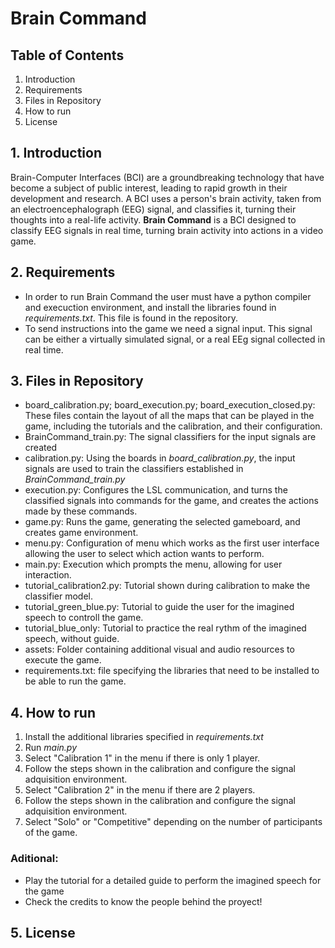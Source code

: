 # Brain Command
## Table of Contents
1. Introduction
2. Requirements
3. Files in Repository 
4. How to run
5. License
## 1. Introduction
Brain-Computer Interfaces (BCI) are a groundbreaking technology that have become a subject of public interest, leading to rapid growth in their development and research. A BCI uses a person's brain activity, taken from an electroencephalograph (EEG) signal, and classifies it, turning their thoughts into a real-life activity. **Brain Command** is a BCI designed to classify EEG signals in real time, turning brain activity into actions in a video game.
## 2. Requirements
* In order to run Brain Command the user must  have a python compiler and execuction environment, and install the libraries found in *requirements.txt*. This file is found in the repository. 
* To send instructions into the game we need a signal input. This signal can be either a virtually simulated signal, or a  real EEg signal collected in real time.
##  3. Files in Repository
* board_calibration.py; board_execution.py; board_execution_closed.py: These files contain the layout of all the maps that can be played in the game, including the tutorials and the calibration, and their configuration.
* BrainCommand_train.py: The signal classifiers for the input signals are created 
* calibration.py: Using the boards in *board_calibration.py*, the input signals are used to train the classifiers established in *BrainCommand_train.py* 
* execution.py: Configures the LSL communication, and turns the classified signals into commands for the game, and creates the actions made by these commands.
* game.py: Runs the game, generating the selected gameboard, and creates game environment.
* menu.py: Configuration of menu which works as the first user interface allowing the user to select which action wants to perform.
* main.py: Execution which prompts the menu, allowing for user interaction.
* tutorial_calibration2.py: Tutorial shown during calibration to make the classifier model.
* tutorial_green_blue.py: Tutorial to guide the user for the imagined speech to controll the game.
* tutorial_blue_only: Tutorial to practice the real rythm of the imagined speech, without guide.
* assets: Folder containing additional visual and audio resources to execute the game.
* requirements.txt: file specifying the libraries that need to be installed to be able to run the game.
## 4. How to run
1. Install the additional libraries specified in *requirements.txt*
2. Run *main.py*
3. Select "Calibration 1" in the menu if there is only 1 player.
4. Follow the steps shown in the calibration and configure the signal adquisition environment.
5. Select "Calibration 2" in the menu if there are 2 players.
6. Follow the steps shown in the calibration and configure the signal adquisition environment.
7. Select "Solo" or "Competitive" depending on the number of participants of the game.
### Aditional:
* Play the tutorial for a detailed guide to perform the imagined speech for the game
* Check the credits to know the people behind the proyect!
## 5. License
